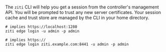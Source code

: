 <br/>

The `ziti` CLI will help you get a session from the controller's management API. You will be prompted to trust any new server certificates. Your session cache and trust store are managed by the CLI in your home directory.

```
# implies https://localhost:1280
ziti edge login -u admin -p admin
```

```
# implies https://
ziti edge login ziti.example.com:8441 -u admin -p admin
```
